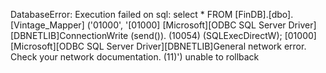 DatabaseError: Execution failed on sql: select * FROM [FinDB].[dbo].[Vintage_Mapper] 
('01000', '[01000] [Microsoft][ODBC SQL Server Driver][DBNETLIB]ConnectionWrite (send()). (10054) (SQLExecDirectW); [01000] [Microsoft][ODBC SQL Server Driver][DBNETLIB]General network error. Check your network documentation. (11)')
unable to rollback
